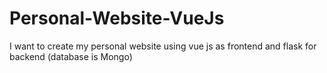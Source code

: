 # Personal-Website-VueJs
I want to create my personal website using vue js as frontend and flask for backend  (database is Mongo)
